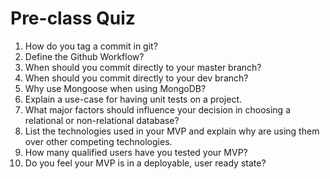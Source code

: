 # Pre-class Quiz

1. How do you tag a commit in git?
2. Define the Github Workflow?
3. When should you commit directly to your master branch?
4. When should you commit directly to your dev branch?
5. Why use Mongoose when using MongoDB?
6. Explain a use-case for having unit tests on a project.
7. What major factors should influence your decision in choosing a relational or non-relational database?
8. List the technologies used in your MVP and explain why are using them over other competing technologies.
9. How many qualified users have you tested your MVP?
10. Do you feel your MVP is in a deployable, user ready state?
